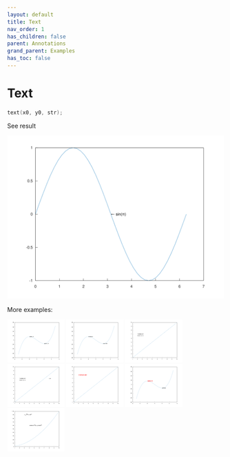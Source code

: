 ```yaml
---
layout: default
title: Text
nav_order: 1
has_children: false
parent: Annotations
grand_parent: Examples
has_toc: false
---
```

# Text

```cpp
text(x0, y0, str);
```


See result

[![example_text_1](text/text_1.svg)](https://github.com/alandefreitas/matplotplusplus/blob/master/examples/annotations/text/text_1.cpp)

More examples:
    
[![example_text_2](text/text_2_thumb.png)](https://github.com/alandefreitas/matplotplusplus/blob/master/examples/annotations/text/text_2.cpp)  [![example_text_3](text/text_3_thumb.png)](https://github.com/alandefreitas/matplotplusplus/blob/master/examples/annotations/text/text_3.cpp)  [![example_text_4](text/text_4_thumb.png)](https://github.com/alandefreitas/matplotplusplus/blob/master/examples/annotations/text/text_4.cpp)  [![example_text_5](text/text_5_thumb.png)](https://github.com/alandefreitas/matplotplusplus/blob/master/examples/annotations/text/text_5.cpp)  [![example_text_6](text/text_6_thumb.png)](https://github.com/alandefreitas/matplotplusplus/blob/master/examples/annotations/text/text_6.cpp)  [![example_text_7](text/text_7_thumb.png)](https://github.com/alandefreitas/matplotplusplus/blob/master/examples/annotations/text/text_7.cpp)  [![example_text_8](text/text_8_thumb.png)](https://github.com/alandefreitas/matplotplusplus/blob/master/examples/annotations/text/text_8.cpp)

  




<!-- Generated with mdsplit: https://github.com/alandefreitas/mdsplit -->
